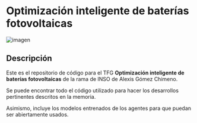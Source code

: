 # Optimización inteligente de baterías fotovoltaicas
![imagen](https://github.com/AlexisGitHu/SmartMicrogrids/assets/56341573/208fa8eb-b56c-4d20-8602-f474344178a6)

## Descripción
Este es el repositorio de código para el TFG **Optimización inteligente de baterías fotovoltaicas**  de la rama de INSO de Alexis Gómez Chimeno.

Se puede encontrar todo el código utilizado para hacer los desarrollos pertinentes descritos en la memoria.

Asimismo, incluye los modelos entrenados de los agentes para que puedan ser abiertamente usados.

